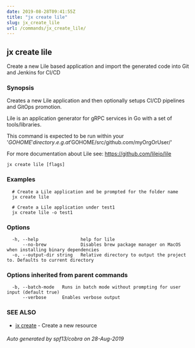 ```yaml
---
date: 2019-08-28T09:41:55Z
title: "jx create lile"
slug: jx_create_lile
url: /commands/jx_create_lile/
---
```

## jx create lile

Create a new Lile based application and import the generated code into Git and Jenkins for CI/CD

### Synopsis

Creates a new Lile application and then optionally setups CI/CD pipelines and GitOps promotion. 

Lile is an application generator for gRPC services in Go with a set of tools/libraries. 

This command is expected to be run within your '$GOHOME' directory. e.g. at '$GOHOME/src/github.com/myOrgOrUser/' 

For more documentation about Lile see: https://github.com/lileio/lile

```
jx create lile [flags]
```

### Examples

```
  # Create a Lile application and be prompted for the folder name
  jx create lile
  
  # Create a Lile application under test1
  jx create lile -o test1
```

### Options

```
  -h, --help                help for lile
      --no-brew             Disables brew package manager on MacOS when installing binary dependencies
  -o, --output-dir string   Relative directory to output the project to. Defaults to current directory
```

### Options inherited from parent commands

```
  -b, --batch-mode   Runs in batch mode without prompting for user input (default true)
      --verbose      Enables verbose output
```

### SEE ALSO

* [jx create](/commands/jx_create/)	 - Create a new resource

###### Auto generated by spf13/cobra on 28-Aug-2019
